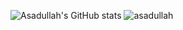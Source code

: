

![Asadullah's GitHub stats](https://github-readme-stats.vercel.app/api?username=asadullahpranto&show_icons=true&theme=tokyonight)
![asadullah](https://github-readme-stats.vercel.app/api/top-langs/?username=asadullahpranto&layout=compact&langs_count=9&theme=tokyonight)






<!--
**asadullahpranto/asadullahpranto** is a ✨ _special_ ✨ repository because its `README.md` (this file) appears on your GitHub profile.

Here are some ideas to get you started:

- 🔭 I’m currently working on ...
- 🌱 I’m currently learning ...
- 👯 I’m looking to collaborate on ...
- 🤔 I’m looking for help with ...
- 💬 Ask me about ...
- 📫 How to reach me: ...
- 😄 Pronouns: ...
- ⚡ Fun fact: ...
-->

